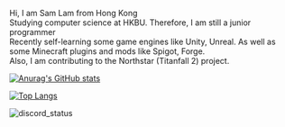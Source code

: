 Hi, I am Sam Lam from Hong Kong  
Studying computer science at HKBU. Therefore, I am still a junior programmer  
Recently self-learning some game engines like Unity, Unreal. As well as some Minecraft plugins and mods like Spigot, Forge.  
Also, I am contributing to the Northstar (Titanfall 2) project.  

[![Anurag's GitHub stats](https://github-readme-stats.vercel.app/api?username=SamLam140330&count_private=true&show_icons=true&theme=radical)](https://github.com/SamLam140330)  

[![Top Langs](https://github-readme-stats.vercel.app/api/top-langs/?username=SamLam140330&langs_count=12&layout=compact&hide=shaderlab,hlsl)](https://github.com/SamLam140330)  

<img alt="discord_status" src="https://discord.c99.nl/widget/theme-2/529626443932762112.png">  
